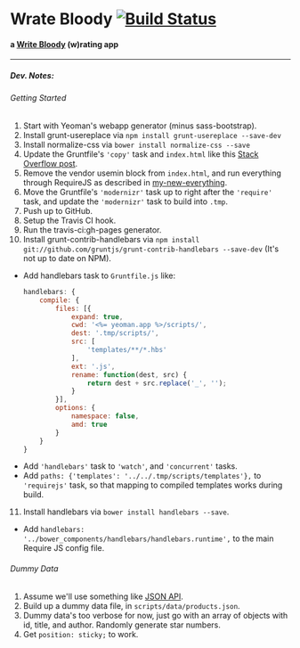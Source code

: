# Wrate Bloody [![Build Status](https://travis-ci.org/mysterycommand/wrateblody-app.png?branch=master)](https://travis-ci.org/mysterycommand/wrateblody-app)
#### a [Write Bloody](http://writebloody.com/) (w)rating app

---

##### Dev. Notes:
###### Getting Started
 1. Start with Yeoman's webapp generator (minus sass-bootstrap).
 2. Install grunt-usereplace via `npm install grunt-usereplace --save-dev`
 3. Install normalize-css via `bower install normalize-css --save`
 4. Update the Gruntfile's `'copy'` task and `index.html` like this [Stack Overflow post](http://stackoverflow.com/questions/18785984/grunt-include-bower-components-in-usemin-block).
 5. Remove the vendor usemin block from `index.html`, and run everything through RequireJS as described in [my-new-everything](https://github.com/mysterycommand/my-new-everything).
 6. Move the Gruntfile's `'modernizr'` task up to right after the `'require'` task, and update the `'modernizr'` task to build into `.tmp`.
 7. Push up to GitHub.
 8. Setup the Travis CI hook.
 9. Run the travis-ci:gh-pages generator.
10. Install grunt-contrib-handlebars via `npm install git://github.com/gruntjs/grunt-contrib-handlebars --save-dev` (It's not up to date on NPM).
  - Add handlebars task to `Gruntfile.js` like:
    ```javascript
    handlebars: {
        compile: {
            files: [{
                expand: true,
                cwd: '<%= yeoman.app %>/scripts/',
                dest: '.tmp/scripts/',
                src: [
                    'templates/**/*.hbs'
                ],
                ext: '.js',
                rename: function(dest, src) {
                    return dest + src.replace('_', '');
                }
            }],
            options: {
                namespace: false,
                amd: true
            }
        }
    }
    ```
  - Add `'handlebars'` task to `'watch'`, and `'concurrent'` tasks.
  - Add `paths: {'templates': '../../.tmp/scripts/templates'},` to `'requirejs'` task, so that mapping to compiled templates works during build.
11. Install handlebars via `bower install handlebars --save`.
  - Add `handlebars: '../bower_components/handlebars/handlebars.runtime',` to the main Require JS config file.

###### Dummy Data
1. Assume we'll use something like [JSON API](http://wordpress.org/plugins/json-api/).
2. Build up a dummy data file, in `scripts/data/products.json`.
3. Dummy data's too verbose for now, just go with an array of objects with id, title, and author. Randomly generate star numbers.
4. Get `position: sticky;` to work.
